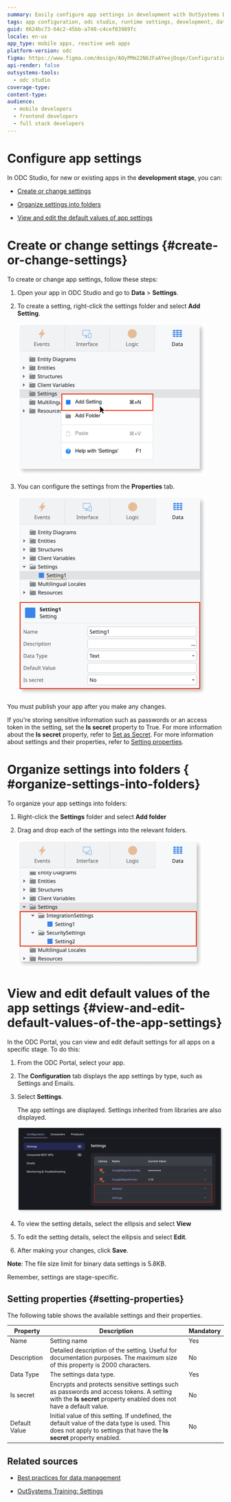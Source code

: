 ```yaml
---
summary: Easily configure app settings in development with OutSystems Developer Cloud (ODC), including creating settings, organizing folders, and editing runtime values.
tags: app configuration, odc studio, runtime settings, development, data management
guid: 0624bc73-64c2-45bb-a740-c4cef83989fc
locale: en-us
app_type: mobile apps, reactive web apps
platform-version: odc
figma: https://www.figma.com/design/AOyPMm22N6JFaAYeejDoge/Configuration-management?node-id=3763-113
api-render: false
outsystems-tools:
  - odc studio
coverage-type:
content-type:
audience:
  - mobile developers
  - frontend developers
  - full stack developers
---
```

# Configure app settings

In ODC Studio, for new or existing apps in the **development stage**, you can:

* [Create or change settings](#create-or-change-settings)

* [Organize settings into folders](#organize-settings-into-folders)

* [View and edit the default values of app settings](#view-and-edit-default-values-of-the-app-settings)

# Create or change settings {#create-or-change-settings}

To create or change app settings, follow these steps:

1. Open your app in ODC Studio and go to **Data** > **Settings**.

1. To create a setting, right-click the settings folder and select **Add Setting**.

    ![Context menu in ODC Studio showing the option to add a new setting.](images/add-setting-odcs.png "Add Setting in ODC Studio")

1. You can configure the settings from the **Properties** tab.

    ![Properties tab in ODC Studio displaying the configuration options for a setting.](images/setting-property-odcs.png "Setting Properties in ODC Studio")

You must publish your app after you make any changes.

If you're storing sensitive information such as passwords or an access token in the setting, set the **Is secret** property to True. For more information about the **Is secret** property, refer to [Set as Secret](../security/set-as-secret.md). For more information about settings and their properties, refer to [Setting properties](#setting-properties).

# Organize settings into folders { #organize-settings-into-folders}

To organize your app settings into folders:

1. Right-click the **Settings** folder and select **Add folder**

1. Drag and drop each of the settings into the relevant folders.

    ![Settings organized into folders in ODC Studio.](images/setting-folder-odcs.png "Organize Settings into Folders")

# View and edit default values of the app settings {#view-and-edit-default-values-of-the-app-settings}

In the ODC Portal, you can view and edit default settings for all apps on a specific stage. To do this:

1. From the ODC Portal, select your app.

1. The **Configuration** tab displays the app settings by type, such as Settings and Emails.

1. Select **Settings**.

    The app settings are displayed. Settings inherited from libraries are also displayed.

    ![ODC Portal showing the settingsfor an app.](images/app-settings-pl.png "App Settings in ODC Portal")

1. To view the setting details, select the ellipsis and select **View**

1. To edit the setting details, select the ellipsis and select **Edit**.

1. After making your changes, click **Save**.

**Note**: The file size limit for binary data settings is 5.8KB.

<div class="info" markdown="1">

Remember, settings are stage-specific.

</div>

## Setting properties {#setting-properties}

The following table shows the available settings and their properties.

| Property| Description|Mandatory|
|---|---|---|
| Name | Setting name | Yes |
| Description | Detailed description of the setting. Useful for documentation purposes. The maximum size of this property is 2000 characters. | No |
| Data Type | The settings data type.|Yes|
| Is secret | Encrypts and protects sensitive settings such as passwords and access tokens. A setting with the **Is secret** property enabled does not have a default value. |No|
| Default Value | Initial value of this setting. If undefined, the default value of the data type is used. This does not apply to settings that have the **Is secret** property enabled.|No|

## Related sources

* [Best practices for data management](../building-apps/data/data-best-practices/intro.md)

* [OutSystems Training: Settings](https://learn.outsystems.com/training/journeys/settings-370)
